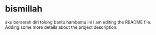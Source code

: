 # bismillah
aku berserah diri tolong bantu hambamu ini
I am editing the README file. Adding some more details about the project description.

